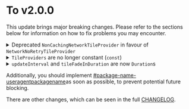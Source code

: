 # To v2.0.0

This update brings major breaking changes. Please refer to the sections below for information on how to fix problems you may encounter.

<details>

<summary>Deprecated <code>NonCachingNetworkTileProvider</code> in favour of <code>NetworkNoRetryTileProvider</code></summary>

The old `TileProvider` was deprecated due to the misleading name and internal refactoring.

The provider did indeed provide some basic, unreliable, caching, and therefore the old name was incorrect. Additionally, other providers used a similar internal implementation, which provided the same caching, but did not also include 'NonCaching' in the name.&#x20;

To fix warnings, change all references to the new provider. No functionality will have been lost in this transfer.

_This deprecated API will be removed in the next minor update._

</details>

<details>

<summary><code>TileProviders</code> are no longer constant (<code>const</code>)</summary>

Due to internal refactoring, and the addition of the headers options, all built-in providers are no longer applicable to have the prefix keyword `const`.

To fix errors, remove the `const` keywords from the necessary locations.

</details>

<details>

<summary><code>updateInterval</code> and <code>tileFadeInDuration</code> are now <code>Duration</code>s </summary>

Previously, these parameters within the `TileLayerOptions` constructor were specified in an `int`eger number of milliseconds.

To fix errors, convert the millisecond time into a `Duration` object.

</details>

Additionally, you should implement [#package-name-useragentpackagename](../../layers/tile-layer/recommended-options.md#package-name-useragentpackagename "mention")as soon as possible, to prevent potential future blocking.

There are other changes, which can be seen in the full [CHANGELOG](https://pub.dev/packages/flutter\_map/changelog).

